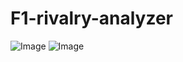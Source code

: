 # F1-rivalry-analyzer


![Image](https://github.com/user-attachments/assets/8dd5a8d4-91d5-41ce-9d18-cc1c65119974)
![Image](https://github.com/user-attachments/assets/b348e903-2fd7-4087-804d-adc5ff95609c)

